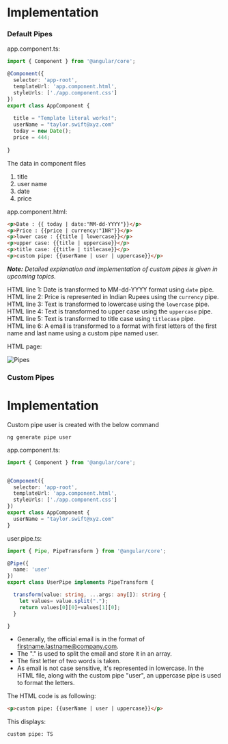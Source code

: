 # Implementation
### Default Pipes
app.component.ts:

```ts
import { Component } from '@angular/core';

@Component({
  selector: 'app-root',
  templateUrl: 'app.component.html',
  styleUrls: ['./app.component.css']
})
export class AppComponent {
  
  title = "Template literal works!";
  userName = "taylor.swift@xyz.com"
  today = new Date();
  price = 444;
  
}
```

The data in component files

1. title
2. user name
3. date 
4. price

app.component.html:

```html
<p>Date : {{ today | date:"MM-dd-YYYY"}}</p>
<p>Price : {{price | currency:"INR"}}</p>
<p>lower case : {{title | lowercase}}</p>
<p>upper case: {{title | uppercase}}</p>
<p>title case: {{title | titlecase}}</p>
<p>custom pipe: {{userName | user | uppercase}}</p>
```

<i>**Note:** Detailed explanation and implementation of custom pipes is given in upcoming topics.</i>

HTML line 1: Date is transformed to MM-dd-YYYY format using `date` pipe.<br>
HTML line 2: Price is represented in Indian Rupees using the `currency` pipe.<br>
HTML line 3: Text is transformed to lowercase using the `lowercase` pipe.<br>
HTML line 4: Text is transformed to upper case using the `uppercase` pipe.<br>
HTML line 5: Text is transformed to title case using `titlecase` pipe.<br>
HTML line 6: A email is transformed to a format with first letters of the first name and last name using a custom pipe named user.<br>


HTML page:

![Pipes](/modules/resources/Pipes.PNG)

### Custom Pipes
# Implementation

Custom pipe user is created with the below command

```properties
ng generate pipe user
```
app.component.ts:

```ts
import { Component } from '@angular/core';


@Component({
  selector: 'app-root',
  templateUrl: 'app.component.html',
  styleUrls: ['./app.component.css']
})
export class AppComponent {
  userName = "taylor.swift@xyz.com"
}
```

user.pipe.ts:

```ts
import { Pipe, PipeTransform } from '@angular/core';

@Pipe({
  name: 'user'
})
export class UserPipe implements PipeTransform {

  transform(value: string, ...args: any[]): string {
    let values= value.split(".");
    return values[0][0]+values[1][0];
  }

}
```

- Generally, the official email is in the format of firstname.lastname@company.com.
- The "." is used to split the email and store it in an array.
- The first letter of two words is taken.
- As email is not case sensitive, it's represented in lowercase. In the HTML file, along with the custom pipe "user", an uppercase pipe is used to format the letters.

The HTML code is as following:

```html
<p>custom pipe: {{userName | user | uppercase}}</p>
```

This displays:  
  
`custom pipe: TS`
